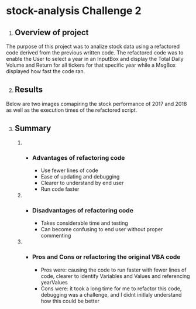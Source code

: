 # stock-analysis Challenge 2
1. ## Overview of project
The purpose of this project was to analize stock data using a refactored code derived from the previous written code. The refactored code was to enable the User to select a year in an InputBox and display the Total Daily Volume and Return for all tickers for that specific year while a MsgBox displayed how fast the code ran. 

2. ## Results
Below are two images comapiring the stock performance of 2017 and 2018 as well as the execution times of the refactored script.

3. ## Summary
      1. * ### Advantages of refactoring code
            - Use fewer lines of code
            - Ease of updating and debugging
            - Clearer to understand by end user
            - Run code faster
      1.  * ### Disadvantages of refactoring code
            - Takes considerable time and testing
            - Can become confusing to end user without proper commenting
      1.  * ### Pros and Cons or refactoring the original VBA code
            - Pros were: causing the code to run faster with fewer lines of code, clearer to identify Variables and Values and referencing yearValues
            - Cons were: it took a long time for me to refactor this code, debugging was a challenge, and I didnt initlaly understand how this could be better
        



